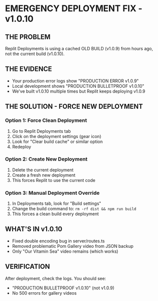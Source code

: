 # EMERGENCY DEPLOYMENT FIX - v1.0.10

## THE PROBLEM
Replit Deployments is using a cached OLD BUILD (v1.0.9) from hours ago, not the current build (v1.0.10).

## THE EVIDENCE
- Your production error logs show "PRODUCTION ERROR v1.0.9"
- Local development shows "PRODUCTION BULLETPROOF v1.0.10"
- We've built v1.0.10 multiple times but Replit keeps deploying v1.0.9

## THE SOLUTION - FORCE NEW DEPLOYMENT

### Option 1: Force Clean Deployment
1. Go to Replit Deployments tab
2. Click on the deployment settings (gear icon)
3. Look for "Clear build cache" or similar option
4. Redeploy

### Option 2: Create New Deployment
1. Delete the current deployment
2. Create a fresh new deployment
3. This forces Replit to use the current code

### Option 3: Manual Deployment Override
1. In Deployments tab, look for "Build settings"
2. Change the build command to: `rm -rf dist && npm run build`
3. This forces a clean build every deployment

## WHAT'S IN v1.0.10
- Fixed double encoding bug in server/routes.ts
- Removed problematic Pom Gallery video from JSON backup
- Only "Our Vitamin Sea" video remains (which works)

## VERIFICATION
After deployment, check the logs. You should see:
- "PRODUCTION BULLETPROOF v1.0.10" (not v1.0.9)
- No 500 errors for gallery videos